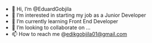 - 👋 Hi, I’m @EduardGobjila
- 👀 I’m interested in starting my job as a Junior Developer
- 🌱 I’m currently learning Front End Developer
- 💞️ I’m looking to collaborate on ...
- 📫 How to reach me @edikgobjila01@gmail.com

<!---
EduardGobjila/EduardGobjila is a ✨ special ✨ repository because its `README.md` (this file) appears on your GitHub profile.
You can click the Preview link to take a look at your changes.
--->
